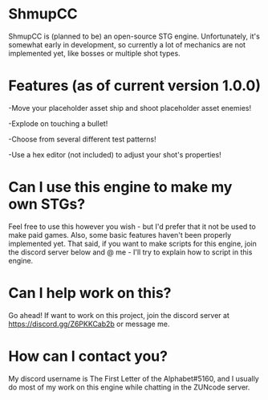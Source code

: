 # ShmupCC
ShmupCC is (planned to be) an open-source STG engine. Unfortunately, it's somewhat early in development, so currently a lot of mechanics are not implemented yet, like bosses or multiple shot types.



# Features (as of current version 1.0.0)
-Move your placeholder asset ship and shoot placeholder asset enemies!

-Explode on touching a bullet!

-Choose from several different test patterns!

-Use a hex editor (not included) to adjust your shot's properties!

# Can I use this engine to make my own STGs?
Feel free to use this however you wish - but I'd prefer that it not be used to make paid games. Also, some basic features haven't been properly implemented yet. That said, if you want to make scripts for this engine, join the discord server below and @ me - I'll try to explain how to script in this engine.

# Can I help work on this?
Go ahead! If want to work on this project, join the discord server at https://discord.gg/Z6PKKCab2b or message me.

# How can I contact you?
My discord username is The First Letter of the Alphabet#5160, and I usually do most of my work on this engine while chatting in the ZUNcode server.
